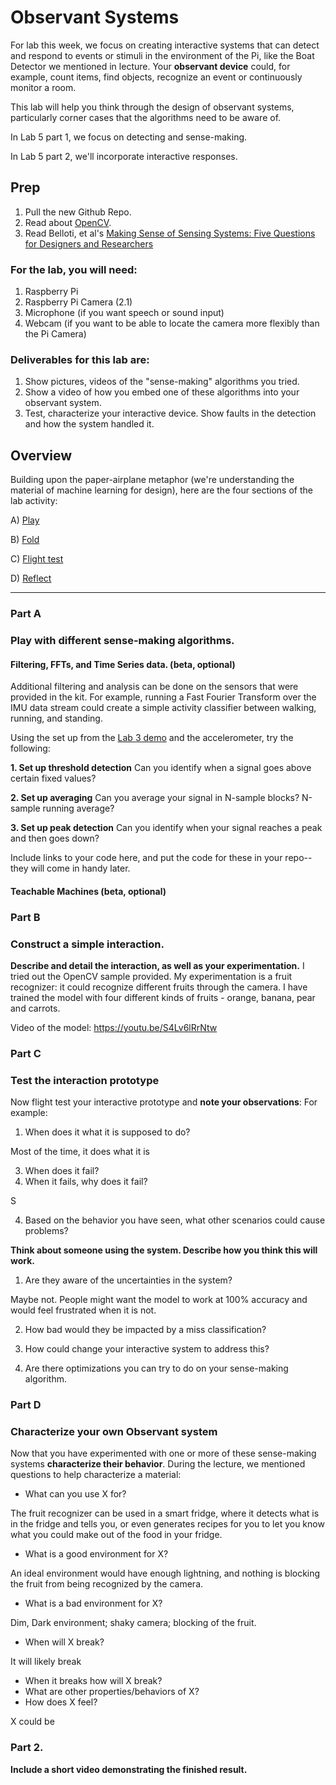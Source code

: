 # Observant Systems


For lab this week, we focus on creating interactive systems that can detect and respond to events or stimuli in the environment of the Pi, like the Boat Detector we mentioned in lecture. 
Your **observant device** could, for example, count items, find objects, recognize an event or continuously monitor a room.

This lab will help you think through the design of observant systems, particularly corner cases that the algorithms need to be aware of.

In Lab 5 part 1, we focus on detecting and sense-making.

In Lab 5 part 2, we'll incorporate interactive responses.


## Prep

1.  Pull the new Github Repo.
2.  Read about [OpenCV](https://opencv.org/about/).
3.  Read Belloti, et al's [Making Sense of Sensing Systems: Five Questions for Designers and Researchers](https://www.cc.gatech.edu/~keith/pubs/chi2002-sensing.pdf)

### For the lab, you will need:

1. Raspberry Pi
1. Raspberry Pi Camera (2.1)
1. Microphone (if you want speech or sound input)
1. Webcam (if you want to be able to locate the camera more flexibly than the Pi Camera)

### Deliverables for this lab are:
1. Show pictures, videos of the "sense-making" algorithms you tried.
1. Show a video of how you embed one of these algorithms into your observant system.
1. Test, characterize your interactive device. Show faults in the detection and how the system handled it.


## Overview
Building upon the paper-airplane metaphor (we're understanding the material of machine learning for design), here are the four sections of the lab activity:

A) [Play](#part-a)

B) [Fold](#part-b)

C) [Flight test](#part-c)

D) [Reflect](#part-d)

---

### Part A
### Play with different sense-making algorithms.

#### Filtering, FFTs, and Time Series data. (beta, optional)
Additional filtering and analysis can be done on the sensors that were provided in the kit. For example, running a Fast Fourier Transform over the IMU data stream could create a simple activity classifier between walking, running, and standing.

Using the set up from the [Lab 3 demo](https://github.com/FAR-Lab/Interactive-Lab-Hub/tree/Spring2021/Lab%203/demo) and the accelerometer, try the following:

**1. Set up threshold detection** Can you identify when a signal goes above certain fixed values?

**2. Set up averaging** Can you average your signal in N-sample blocks? N-sample running average?

**3. Set up peak detection** Can you identify when your signal reaches a peak and then goes down?

Include links to your code here, and put the code for these in your repo--they will come in handy later.

#### Teachable Machines (beta, optional)

### Part B
### Construct a simple interaction.

**Describe and detail the interaction, as well as your experimentation.**
I tried out the OpenCV sample provided. 
My experimentation is a fruit recognizer: it could recognize different fruits through the camera. I have trained the model with four different kinds of fruits - orange, banana, pear and carrots. 

Video of the model: 
https://youtu.be/S4Lv6lRrNtw

### Part C
### Test the interaction prototype

Now flight test your interactive prototype and **note your observations**:
For example:
1. When does it what it is supposed to do?

Most of the time, it does what it is 

3. When does it fail?
4. When it fails, why does it fail?


S

4. Based on the behavior you have seen, what other scenarios could cause problems?

**Think about someone using the system. Describe how you think this will work.**
1. Are they aware of the uncertainties in the system?

Maybe not. People might want the model to work at 100% accuracy and would feel frustrated when it is not. 

2. How bad would they be impacted by a miss classification?


3. How could change your interactive system to address this?


4. Are there optimizations you can try to do on your sense-making algorithm.



### Part D
### Characterize your own Observant system

Now that you have experimented with one or more of these sense-making systems **characterize their behavior**.
During the lecture, we mentioned questions to help characterize a material:
* What can you use X for?

The fruit recognizer can be used in a smart fridge, where it detects what is in the fridge and tells you, or even generates recipes for you to let you know what you could make out of the food in your fridge. 

* What is a good environment for X?

An ideal environment would have enough lightning, and nothing is blocking the fruit from being recognized by the camera. 

* What is a bad environment for X?

Dim, Dark environment; shaky camera; blocking of the fruit. 

* When will X break?

It will likely break

* When it breaks how will X break?
* What are other properties/behaviors of X?
* How does X feel?

X could be 

### Part 2.

**Include a short video demonstrating the finished result.**

